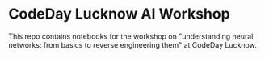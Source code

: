 # CodeDay Lucknow AI Workshop

This repo contains notebooks for the workshop on "understanding neural networks: from basics to reverse engineering them" at CodeDay Lucknow.
